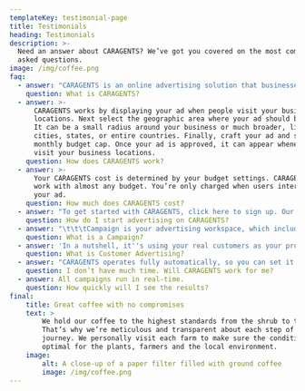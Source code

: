 ```yaml
---
templateKey: testimonial-page
title: Testimonials
heading: Testimonials
description: >-
  Need an answer about CARAGENTS? We’ve got you covered on the most commonly
  asked questions.
image: /img/coffee.png
faq:
  - answer: "CARAGENTS is an online advertising solution that businesses use to promote their products and \t\t\t\t\t\tservices on Instagram, Facebook, Pinterest, YouTube and other social media networks. With a \t\t\t\t\t\tMark account, advertisers can customize their budgets and targeting, and start or stop their ads at any time."
    question: What is CARAGENTS?
  - answer: >-
      CARAGENTS works by displaying your ad when people visit your business
      locations. Next select the geographic area where your ad should be shown.
      It can be a small radius around your business or much broader, like
      cities, states, or entire countries. Finally, craft your ad and set your
      monthly budget cap. Once your ad is approved, it can appear whenever users
      visit your business locations.
    question: How does CARAGENTS work?
  - answer: >-
      Your CARAGENTS cost is determined by your budget settings. CARAGENTS can
      work with almost any budget. You’re only charged when users interact with
      your ad.
    question: How much does CARAGENTS cost?
  - answer: "To get started with CARAGENTS, click here to sign up. Our guided setup process will walk you \t\t\t\t\t\tthrough creating your first ad in just a few steps. If you need help signing up, our CARAGENTS \t\t\t\t\t\texperts are available to set up your new account and even assist in creating your first campaign \t\t\t\t\t\tat no additional cost. Give us a call at our 1-800 number Mon-Fri, 9am-9pm ET."
    question: How do I start advertising on CARAGENTS?
  - answer: "\t\t\tCampaign is your advertising workspace, which includes your locations, ads, customers and other \t\t\t\t\t\tdata and tools concerning a particular product or brand you promoting. You can have as many \t\t\t\t\t\tcampaigns as you want withing your account."
    question: What is a Campaign?
  - answer: 'In a nutshell, it''s using your real customers as your promoters.'
    question: What is Customer Advertising?
  - answer: "CARAGENTS operates fully automatically, so you can set it and forget it. We will send you weekly \t\t\t\t\t\treports by email, and of course you can always check your campaign in the CARAGENTS Dashboard or \t\t\t\t\t\tfrom your smartphone with the CARAGENTS Business app on iOS and Android (coming soon)."
    question: I don’t have much time. Will CARAGENTS work for me?
  - answer: All campaigns run in real-time.
    question: How quickly will I see the results?
final:
    title: Great coffee with no compromises
    text: >
        We hold our coffee to the highest standards from the shrub to the cup.
        That’s why we’re meticulous and transparent about each step of the coffee’s
        journey. We personally visit each farm to make sure the conditions are
        optimal for the plants, farmers and the local environment.
    image:
        alt: A close-up of a paper filter filled with ground coffee
        image: /img/coffee.png
---
```

